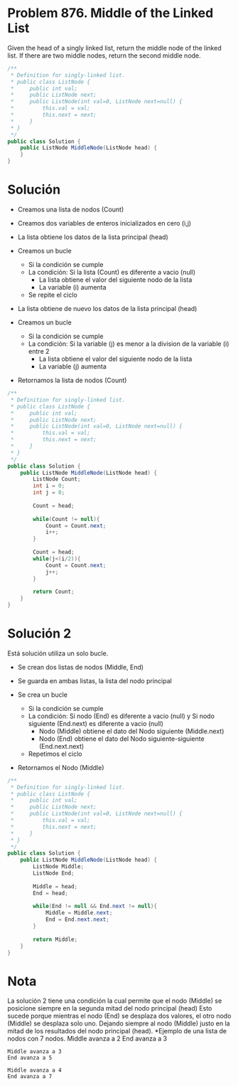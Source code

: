 # Problem 876. Middle of the Linked List
Given the head of a singly linked list, return the middle node of the linked list.
If there are two middle nodes, return the second middle node.

```C#
/**
 * Definition for singly-linked list.
 * public class ListNode {
 *     public int val;
 *     public ListNode next;
 *     public ListNode(int val=0, ListNode next=null) {
 *         this.val = val;
 *         this.next = next;
 *     }
 * }
 */
public class Solution {
    public ListNode MiddleNode(ListNode head) {
    }
}
```

# Solución
- Creamos una lista de nodos (Count)
- Creamos dos variables de enteros inicializados en cero (i,j)

- La lista obtiene los datos de la lista principal (head)

- Creamos un bucle
    * Si la condición se cumple
    - La condición: Si la lista (Count) es diferente a vacio (null)
        - La lista obtiene el valor del siguiente nodo de la lista
        - La variable (i) aumenta
    - Se repite el ciclo

- La lista obtiene de nuevo los datos de la lista principal (head)

- Creamos un bucle
    * Si la condición se cumple
    - La condición: Si la variable (j) es menor a la division de la variable (i) entre 2
        - La lista obtiene el valor del siguiente nodo de la lista
        - La variable (j) aumenta

- Retornamos la lista de nodos (Count)
```C#
/**
 * Definition for singly-linked list.
 * public class ListNode {
 *     public int val;
 *     public ListNode next;
 *     public ListNode(int val=0, ListNode next=null) {
 *         this.val = val;
 *         this.next = next;
 *     }
 * }
 */
public class Solution {
    public ListNode MiddleNode(ListNode head) {
        ListNode Count;
        int i = 0;
        int j = 0;
        
        Count = head;
        
        while(Count != null){
            Count = Count.next;
            i++;
        }
        
        Count = head;
        while(j<(i/2)){
            Count = Count.next;
            j++;
        }
        
        return Count;
    }
}
```

# Solución 2
Está solución utiliza un solo bucle.
- Se crean dos listas de nodos (Middle, End)
- Se guarda en ambas listas, la lista del nodo principal

- Se crea un bucle
    * Si la condición se cumple
    - La condición: Si nodo (End) es diferente a vacio (null) y
                    Si nodo siguiente (End.next) es diferente a vacio (null)
        - Nodo (Middle) obtiene el dato del Nodo siguiente (Middle.next)
        - Nodo (End) obtiene el dato del Nodo siguiente-siguiente (End.next.next)

    * Repetimos el ciclo

- Retornamos el Nodo (Middle)
```C#
/**
 * Definition for singly-linked list.
 * public class ListNode {
 *     public int val;
 *     public ListNode next;
 *     public ListNode(int val=0, ListNode next=null) {
 *         this.val = val;
 *         this.next = next;
 *     }
 * }
 */
public class Solution {
    public ListNode MiddleNode(ListNode head) {
        ListNode Middle;
        ListNode End;
        
        Middle = head;
        End = head;
        
        while(End != null && End.next != null){
            Middle = Middle.next;
            End = End.next.next;
        }
        
        return Middle;
    }
}
```

# Nota
La solución 2 tiene una condición la cual permite que el nodo (Middle) se posicione siempre en la segunda mitad del nodo principal (head)
Esto sucede porque mientras el nodo (End) se desplaza dos valores, el otro nodo (Middle) se desplaza solo uno. Dejando siempre al nodo (Middle) justo en la mitad de los resultados del nodo principal (head).
*Ejemplo de una lista de nodos con 7 nodos.
    Middle avanza a 2
    End avanza a 3

    Middle avanza a 3
    End avanza a 5

    Middle avanza a 4
    End avanza a 7